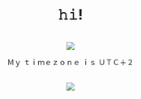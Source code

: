 <body>
    <h1 align="center">  𝚑𝚒! </h1>
<br>
  <div align="center">
    <a herf="https://discord.com/users/878707158500397127">
      <img src="https://lanyard.cnrad.dev/api/878707158500397127?idleMessage=Monika_"
           />
    </a>
    <br>
    <p>Ｍｙ ｔｉｍｅｚｏｎｅ ｉｓ ＵＴＣ＋２</p>
    <br>
    <div>
      <img src="https://cdn.discordapp.com/attachments/879070848739315742/981258525856641034/aeb3018b657c4b83d1895e861cecd65f.gif" align="center">
    </div>
    
  
    
    
    
    

